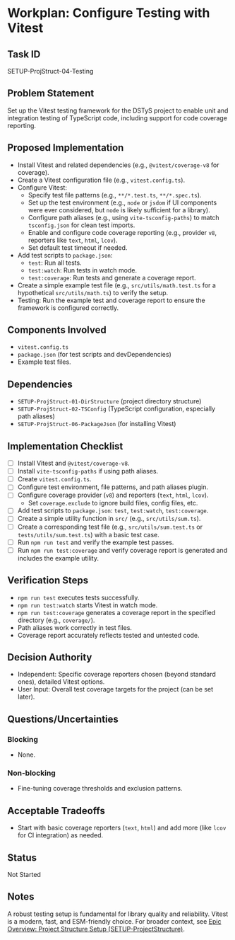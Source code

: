 # Workplan: Configure Testing with Vitest

## Task ID
SETUP-ProjStruct-04-Testing

## Problem Statement
Set up the Vitest testing framework for the DSTyS project to enable unit and integration testing of TypeScript code, including support for code coverage reporting.

## Proposed Implementation
- Install Vitest and related dependencies (e.g., `@vitest/coverage-v8` for coverage).
- Create a Vitest configuration file (e.g., `vitest.config.ts`).
- Configure Vitest:
    - Specify test file patterns (e.g., `**/*.test.ts`, `**/*.spec.ts`).
    - Set up the test environment (e.g., `node` or `jsdom` if UI components were ever considered, but `node` is likely sufficient for a library).
    - Configure path aliases (e.g., using `vite-tsconfig-paths`) to match `tsconfig.json` for clean test imports.
    - Enable and configure code coverage reporting (e.g., provider `v8`, reporters like `text`, `html`, `lcov`).
    - Set default test timeout if needed.
- Add test scripts to `package.json`:
    - `test`: Run all tests.
    - `test:watch`: Run tests in watch mode.
    - `test:coverage`: Run tests and generate a coverage report.
- Create a simple example test file (e.g., `src/utils/math.test.ts` for a hypothetical `src/utils/math.ts`) to verify the setup.
- Testing: Run the example test and coverage report to ensure the framework is configured correctly.

## Components Involved
- `vitest.config.ts`
- `package.json` (for test scripts and devDependencies)
- Example test files.

## Dependencies
- `SETUP-ProjStruct-01-DirStructure` (project directory structure)
- `SETUP-ProjStruct-02-TSConfig` (TypeScript configuration, especially path aliases)
- `SETUP-ProjStruct-06-PackageJson` (for installing Vitest)

## Implementation Checklist
- [ ] Install Vitest and `@vitest/coverage-v8`.
- [ ] Install `vite-tsconfig-paths` if using path aliases.
- [ ] Create `vitest.config.ts`.
- [ ] Configure test environment, file patterns, and path aliases plugin.
- [ ] Configure coverage provider (`v8`) and reporters (`text`, `html`, `lcov`).
    - Set `coverage.exclude` to ignore build files, config files, etc.
- [ ] Add test scripts to `package.json`: `test`, `test:watch`, `test:coverage`.
- [ ] Create a simple utility function in `src/` (e.g., `src/utils/sum.ts`).
- [ ] Create a corresponding test file (e.g., `src/utils/sum.test.ts` or `tests/utils/sum.test.ts`) with a basic test case.
- [ ] Run `npm run test` and verify the example test passes.
- [ ] Run `npm run test:coverage` and verify coverage report is generated and includes the example utility.

## Verification Steps
- `npm run test` executes tests successfully.
- `npm run test:watch` starts Vitest in watch mode.
- `npm run test:coverage` generates a coverage report in the specified directory (e.g., `coverage/`).
- Path aliases work correctly in test files.
- Coverage report accurately reflects tested and untested code.

## Decision Authority
- Independent: Specific coverage reporters chosen (beyond standard ones), detailed Vitest options.
- User Input: Overall test coverage targets for the project (can be set later).

## Questions/Uncertainties
### Blocking
- None.

### Non-blocking
- Fine-tuning coverage thresholds and exclusion patterns.

## Acceptable Tradeoffs
- Start with basic coverage reporters (`text`, `html`) and add more (like `lcov` for CI integration) as needed.

## Status
Not Started

## Notes
A robust testing setup is fundamental for library quality and reliability. Vitest is a modern, fast, and ESM-friendly choice.
For broader context, see [Epic Overview: Project Structure Setup (SETUP-ProjectStructure)](../../docs/planning/workplans/SETUP-ProjectStructure.md).